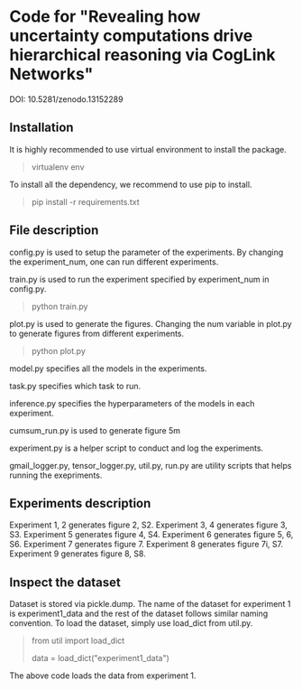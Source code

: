 # Code for "Revealing how uncertainty computations drive hierarchical reasoning via CogLink Networks"
DOI: 10.5281/zenodo.13152289
## Installation
It is highly recommended to use virtual environment to install the package. 
> virtualenv env

To install all the dependency, we recommend to use pip to install.
>pip install -r requirements.txt

## File description
config.py is used to setup the parameter of the experiments. By changing the experiment_num, one can run different experiments.

train.py is used to run the experiment specified by experiment_num in config.py. 
> python train.py

plot.py is used to generate the figures. Changing the num variable in plot.py to generate figures from different experiments. 
>python plot.py

model.py specifies all the models in the experiments. 

task.py specifies which task to run.

inference.py specifies the hyperparameters of the models in each experiment. 

cumsum_run.py is used to generate figure 5m 

experiment.py is a helper script to conduct and log the experiments. 

gmail_logger.py, tensor_logger.py, util.py, run.py are utility scripts that helps running the exepriments.

## Experiments description
Experiment 1, 2 generates figure 2, S2. Experiment 3, 4 generates figure 3, S3. Experiment 5 generates figure 4, S4. Experiment 6 generates figure 5, 6, S6. Experiment 7 generates figure 7. Experiment 8 generates figure 7i, S7. Experiment 9 generates figure 8, S8.

## Inspect the dataset
Dataset is stored via pickle.dump. The name of the dataset for experiment 1 is experiment1_data and the rest of the dataset follows similar naming convention. To load the dataset, simply use load_dict from util.py.
>from util import load_dict
>
>data = load_dict("experiment1_data")

The above code loads the data from experiment 1.
